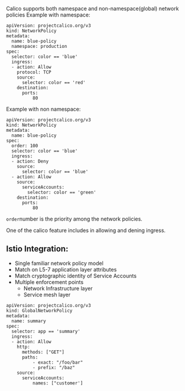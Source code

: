 
Calico supports both namespace and non-namespace(global) network policies
Example with namespace:
```
apiVersion: projectcalico.org/v3
kind: NetworkPolicy
metadata:
  name: blue-policy
  namespace: production
spec:
  selector: color == 'blue'
  ingress:
  - action: Allow
    protocol: TCP
    source:
      selector: color == 'red'
    destination:
      ports:
          80
```
Example with non namespace:
```
apiVersion: projectcalico.org/v3
kind: NetworkPolicy
metadata:
  name: blue-policy
spec:
  order: 100      
  selector: color == 'blue'
  ingress:
  - action: Deny
    source:
      selector: color == 'blue'
  - action: Allow
    source:
      serviceAccounts:
        selector: color == 'green'
    destination:
      ports:
          80
```
```order```number is the priority among the network policies.

One of the calico feature includes in allowing and dening ingress.

## Istio Integration:

* Single familiar network policy model
* Match on L5-7 application layer attributes
* Match cryptographic identity of Service Accounts
* Multiple enforcement points
    - Network Infrastructure layer
    - Service mesh layer
```
apiVersion: projectcalico.org/v3
kind: GlobalNetworkPolicy
metadata:
  name: summary
spec:
  selector: app == 'summary'
  ingress:
  - action: Allow
    http:
      methods: ["GET"]
      paths:
          - exact: "/foo/bar"
          - prefix: "/baz"
    source:
      serviceAccounts:
          names: ["customer']
```
